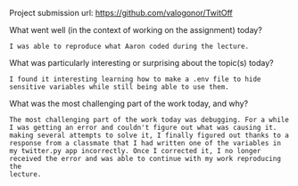 Project submission url: https://github.com/valogonor/TwitOff

What went well (in the context of working on the assignment) today?
    
    I was able to reproduce what Aaron coded during the lecture.
    
What was particularly interesting or surprising about the topic(s) today?

    I found it interesting learning how to make a .env file to hide sensitive variables while still being able to use them.

What was the most challenging part of the work today, and why?

    The most challenging part of the work today was debugging. For a while I was getting an error and couldn't figure out what was causing it.
    making several attempts to solve it, I finally figured out thanks to a response from a classmate that I had written one of the variables in
    my twitter.py app incorrectly. Once I corrected it, I no longer received the error and was able to continue with my work reproducing the
    lecture.
